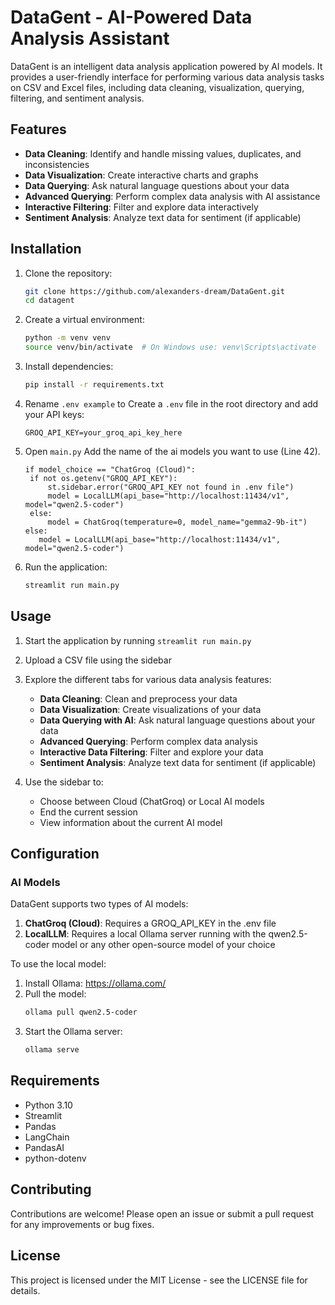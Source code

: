 # DataGent - AI-Powered Data Analysis Assistant

DataGent is an intelligent data analysis application powered by AI models. It provides a user-friendly interface for performing various data analysis tasks on CSV and Excel files, including data cleaning, visualization, querying, filtering, and sentiment analysis.

## Features

- **Data Cleaning**: Identify and handle missing values, duplicates, and inconsistencies
- **Data Visualization**: Create interactive charts and graphs
- **Data Querying**: Ask natural language questions about your data
- **Advanced Querying**: Perform complex data analysis with AI assistance
- **Interactive Filtering**: Filter and explore data interactively
- **Sentiment Analysis**: Analyze text data for sentiment (if applicable)

## Installation

1. Clone the repository:
   ```bash
   git clone https://github.com/alexanders-dream/DataGent.git
   cd datagent
   ```

2. Create a virtual environment:
   ```bash
   python -m venv venv
   source venv/bin/activate  # On Windows use: venv\Scripts\activate
   ```

3. Install dependencies:
   ```bash
   pip install -r requirements.txt
   ```

4. Rename `.env example` to Create a `.env` file in the root directory and add your API keys:
   ```
   GROQ_API_KEY=your_groq_api_key_here
   ```

5. Open `main.py` Add the name of the ai models you want to use (Line 42).
   ```
   if model_choice == "ChatGroq (Cloud)":
    if not os.getenv("GROQ_API_KEY"):
        st.sidebar.error("GROQ_API_KEY not found in .env file")
        model = LocalLLM(api_base="http://localhost:11434/v1", model="qwen2.5-coder")
    else:
        model = ChatGroq(temperature=0, model_name="gemma2-9b-it")
   else:
      model = LocalLLM(api_base="http://localhost:11434/v1", model="qwen2.5-coder")
   ```

6. Run the application:
   ```bash
   streamlit run main.py
   ```

## Usage

1. Start the application by running `streamlit run main.py`
2. Upload a CSV file using the sidebar
3. Explore the different tabs for various data analysis features:
   - **Data Cleaning**: Clean and preprocess your data
   - **Data Visualization**: Create visualizations of your data
   - **Data Querying with AI**: Ask natural language questions about your data
   - **Advanced Querying**: Perform complex data analysis
   - **Interactive Data Filtering**: Filter and explore your data
   - **Sentiment Analysis**: Analyze text data for sentiment (if applicable)

4. Use the sidebar to:
   - Choose between Cloud (ChatGroq) or Local AI models
   - End the current session
   - View information about the current AI model

## Configuration

### AI Models
DataGent supports two types of AI models:
1. **ChatGroq (Cloud)**: Requires a GROQ_API_KEY in the .env file
2. **LocalLLM**: Requires a local Ollama server running with the qwen2.5-coder model or any other open-source model of your choice

To use the local model:
1. Install Ollama: https://ollama.com/
2. Pull the model:
   ```bash
   ollama pull qwen2.5-coder
   ```
3. Start the Ollama server:
   ```bash
   ollama serve
   ```

## Requirements

- Python 3.10
- Streamlit
- Pandas
- LangChain
- PandasAI
- python-dotenv

## Contributing

Contributions are welcome! Please open an issue or submit a pull request for any improvements or bug fixes.

## License

This project is licensed under the MIT License - see the LICENSE file for details.